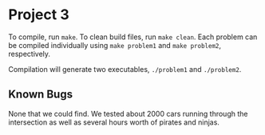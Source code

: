 Project 3
=========

To compile, run `make`. To clean build files, run `make clean`. Each problem can be compiled individually using `make problem1` and `make problem2`, respectively.

Compilation will generate two executables, `./problem1` and `./problem2`.

Known Bugs
----------

None that we could find. We tested about 2000 cars running through the intersection as well as several hours worth of pirates and ninjas.
